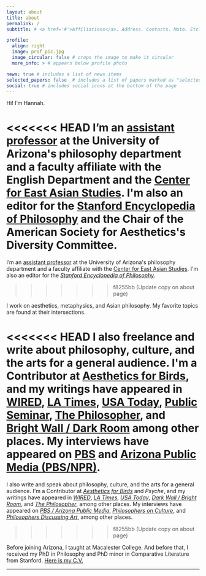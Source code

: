 ```yaml
---
layout: about
title: about
permalink: /
subtitle: # <a href='#'>Affiliations</a>. Address. Contacts. Moto. Etc.

profile:
  align: right
  image: prof_pic.jpg
  image_circular: false # crops the image to make it circular
  more_info: > # appears below profile photo

news: true # includes a list of news items
selected_papers: false  # includes a list of papers marked as "selected={true}"
social: true # includes social icons at the bottom of the page
---
```


Hi! I’m Hannah.

<<<<<<< HEAD
I’m an [assistant professor](https://philosophy.arizona.edu/person/hannah-kim) at the University of Arizona's philosophy department and a faculty affiliate with the English Department and the [Center for East Asian Studies](https://ceas.arizona.edu/).  I'm also an editor for the [Stanford Encyclopedia of Philosophy](https://plato.stanford.edu/) and the Chair of the American Society for Aesthetics's Diversity Committee.
=======
I’m an [assistant professor](https://philosophy.arizona.edu/person/hannah-kim) at the University of Arizona's philosophy department and a faculty affiliate with the [Center for East Asian Studies](https://ceas.arizona.edu/).  I'm also an editor for the *[Stanford Encyclopedia of Philosophy](https://plato.stanford.edu/)*.
>>>>>>> f8255bb (Update copy on about page)

I work on aesthetics, metaphysics, and Asian philosophy. My favorite topics are found at their intersections.

<<<<<<< HEAD
I also freelance and write about philosophy, culture, and the arts for a general audience.  I'm a Contributor at [Aesthetics for Birds](https://aestheticsforbirds.com/), and my writings have appeared in [WIRED](https://www.wired.com/story/artificial-intelligence-fiction-philosophy-consciousness/), [LA Times](https://www.latimes.com/opinion/story/2022-02-07/vaccine-conspiracy-theories-fictions-philosophy), [USA Today](https://www.usatoday.com/story/opinion/contributors/2022/06/30/multiverse-marvel-uvalde-roe/9997384002/?gnt-cfr=1), [Public Seminar](https://publicseminar.org/essays/what-a-korean-american-will-find-in-minari/),  [The Philosopher](https://www.thephilosopher1923.org/post/life-as-a-non-standard-narrative), and [Bright Wall / Dark Room](https://www.brightwalldarkroom.com/2024/11/21/losing-my-questions-in-neo-noir/) among other places. My interviews have appeared on [PBS](https://www.pbs.org/video/philosophy-covid-e1keqx/) and [Arizona Public Media (PBS/NPR)](https://www.youtube.com/watch?v=8QQWqYe3_S8).
=======
I also write and speak about philosophy, culture, and the arts for a general audience.  I'm a Contributor at *[Aesthetics for Birds](https://aestheticsforbirds.com/)* and *Psyche*, and my writings have appeared in *[WIRED](https://www.wired.com/story/artificial-intelligence-fiction-philosophy-consciousness/)*, *[LA Times](https://www.latimes.com/opinion/story/2022-02-07/vaccine-conspiracy-theories-fictions-philosophy)*, *[USA Today](https://www.usatoday.com/story/opinion/contributors/2022/06/30/multiverse-marvel-uvalde-roe/9997384002/?gnt-cfr=1)*, *[Dark Wall / Bright Room](https://www.brightwalldarkroom.com/2024/11/21/losing-my-questions-in-neo-noir/)*, and *[The Philosopher](https://www.thephilosopher1923.org/post/life-as-a-non-standard-narrative)*, among other places. My interviews have appeared on *[PBS / Arizona Public Media](https://www.pbs.org/video/philosophy-covid-e1keqx/)*, *[Philosophers on Culture](https://www.kzfr.org/shows/philosophers-on-culture)*, and *[Philosophers Discussing Art](https://www.youtube.com/watch?v=Zd_93PfrYag)*, among other places.
>>>>>>> f8255bb (Update copy on about page)

Before joining Arizona, I taught at Macalester College. And before that, I received my PhD in Philosophy and PhD minor in Comparative Literature from Stanford. [Here is my C.V.](https://drive.google.com/file/d/1gKjYZe7QeDu3PMf3uINm2D6qUH3gmLD6/view)

---
